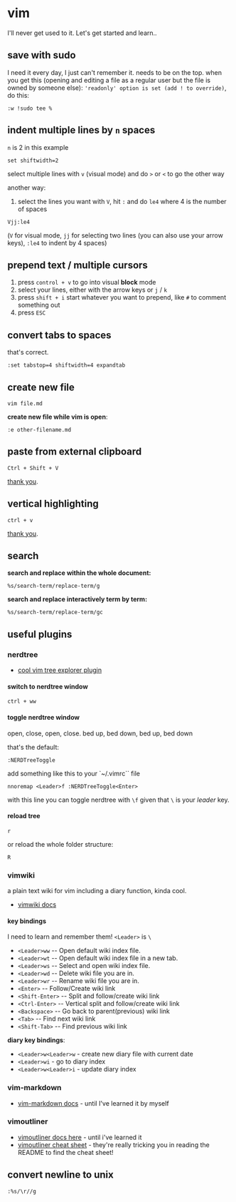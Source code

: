 # vim

I'll never get used to it. Let's get started and learn..

## save with sudo

I need it every day, I just can't remember it. needs to be on the top. when you get this (opening and editing a file as a regular user but the file is owned by someone else): `'readonly' option is set (add ! to override)`, do this:

```
:w !sudo tee %
```

## indent multiple lines by `n` spaces

`n` is 2 in this example

```
set shiftwidth=2
```

select multiple lines with `v` (visual mode) and do `>` or `<` to go the other way

another way:

1. select the lines you want with `V`, hit `:` and do `le4` where 4 is the number of spaces

```
Vjj:le4
```

(`V` for visual mode, `jj` for selecting two lines (you can also use your arrow keys), `:le4` to indent by 4 spaces)

## prepend text / multiple cursors

1. press `control + v` to go into visual **block** mode
2. select your lines, either with the arrow keys or `j` / `k`
3. press `shift + i` start whatever you want to prepend, like `#` to comment something out
4. press `ESC`

## convert tabs to spaces

that's correct.

```
:set tabstop=4 shiftwidth=4 expandtab
```

## create new file

```
vim file.md
```

**create new file while vim is open**:

```
:e other-filename.md
```

## paste from external clipboard

```
Ctrl + Shift + V
```

[thank you](https://www.256kilobytes.com/content/show/10503/5-tasks-you-didnt-know-you-could-do-with-vim).

## vertical highlighting

```
ctrl + v
```

[thank you](https://www.256kilobytes.com/content/show/10503/5-tasks-you-didnt-know-you-could-do-with-vim).

## search

**search and replace within the whole document:**

```
%s/search-term/replace-term/g
```

**search and replace interactively term by term:**

```
%s/search-term/replace-term/gc
```

## useful plugins

### nerdtree

* [cool vim tree explorer plugin](https://github.com/scrooloose/nerdtree)

#### switch to nerdtree window

```
ctrl + ww
```

#### toggle nerdtree window

open, close, open, close. bed up, bed down, bed up, bed down

that's the default:

```
:NERDTreeToggle
```

add something like this to your `~/.vimrc`` file

```
nnoremap <Leader>f :NERDTreeToggle<Enter>
```

with this line you can toggle nerdtree with `\f` given that `\` is your *leader* key.

#### reload tree

```
r
```

or reload the whole folder structure:

```
R
```

### vimwiki

a plain text wiki for vim including a diary function, kinda cool.

* [vimwiki docs](https://github.com/vimwiki/vimwiki)

#### key bindings

I need to learn and remember them! `<Leader>` is `\`

* `<Leader>ww` -- Open default wiki index file.
* `<Leader>wt` -- Open default wiki index file in a new tab.
* `<Leader>ws` -- Select and open wiki index file.
* `<Leader>wd` -- Delete wiki file you are in.
* `<Leader>wr` -- Rename wiki file you are in.
* `<Enter>` -- Follow/Create wiki link
* `<Shift-Enter>` -- Split and follow/create wiki link
* `<Ctrl-Enter>` -- Vertical split and follow/create wiki link
* `<Backspace>` -- Go back to parent(previous) wiki link
* `<Tab>` -- Find next wiki link
* `<Shift-Tab>` -- Find previous wiki link
 
**diary key bindings**:

* `<Leader>w<Leader>w` - create new diary file with current date
* `<Leader>wi` - go to diary index
* `<Leader>w<Leader>i` - update diary index

### vim-markdown

* [vim-markdown docs](https://github.com/plasticboy/vim-markdown) - until I've learned it by myself

### vimoutliner

* [vimoutliner docs here](https://github.com/vimoutliner/vimoutliner) - until i've learned it
* [vimoutliner cheat sheet](https://github.com/vimoutliner/vimoutliner/blob/master/doc/votl_cheatsheet.txt) - they're really tricking you in reading the README to find the cheat sheet!

## convert newline to unix

```
:%s/\r//g
```